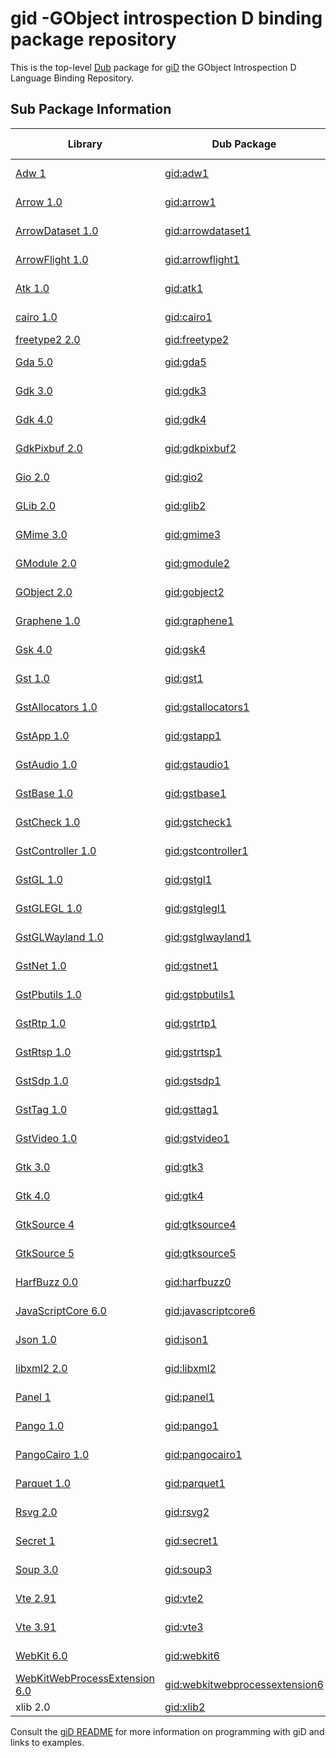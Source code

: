 # gid -GObject introspection D binding package repository

This is the top-level [Dub](https://dub.pm/) package for [giD](https://github.com/Kymorphia/gid) the GObject Introspection D Language Binding Repository.

## Sub Package Information

| Library | Dub Package | D API | C API |
| --- | --- | --- | --- |
| [Adw 1](https://gitlab.gnome.org/GNOME/libadwaita)                               | [gid:adw1](https://code.dlang.org/packages/gid%3Aadw1)                           | [D API](https://www.kymorphia.com/gid/adw.html)                                  | [C API](https://gnome.pages.gitlab.gnome.org/libadwaita/doc/)                    |
| [Arrow 1.0](https://arrow.apache.org)                                            | [gid:arrow1](https://code.dlang.org/packages/gid%3Aarrow1)                       | [D API](https://www.kymorphia.com/gid/arrow.html)                                | [C API](https://arrow.apache.org/docs/c_glib/arrow-glib/index.html)              |
| [ArrowDataset 1.0](https://arrow.apache.org)                                     | [gid:arrowdataset1](https://code.dlang.org/packages/gid%3Aarrowdataset1)         | [D API](https://www.kymorphia.com/gid/arrowdataset.html)                         | [C API](https://arrow.apache.org/docs/c_glib/arrow-dataset-glib/index.html)      |
| [ArrowFlight 1.0](https://arrow.apache.org)                                      | [gid:arrowflight1](https://code.dlang.org/packages/gid%3Aarrowflight1)           | [D API](https://www.kymorphia.com/gid/arrowflight.html)                          | [C API](https://arrow.apache.org/docs/c_glib/arrow-flight-glib/index.html)       |
| [Atk 1.0](https://gtk.org)                                                       | [gid:atk1](https://code.dlang.org/packages/gid%3Aatk1)                           | [D API](https://www.kymorphia.com/gid/atk.html)                                  | [C API](https://docs.gtk.org/atk/)                                               |
| [cairo 1.0](https://cairographics.org)                                           | [gid:cairo1](https://code.dlang.org/packages/gid%3Acairo1)                       | [D API](https://www.kymorphia.com/gid/cairo.html)                                | [C API](https://www.cairographics.org/manual/)                                   |
| [freetype2 2.0](https://freetype.org)                                            | [gid:freetype2](https://code.dlang.org/packages/gid%3Afreetype2)                 |                                                                                  |                                                                                  |
| [Gda 5.0](https://gitlab.gnome.org/GNOME/libgda)                                 | [gid:gda5](https://code.dlang.org/packages/gid%3Agda5)                           | [D API](https://www.kymorphia.com/gid/gda.html)                                  | [C API](https://gnome.pages.gitlab.gnome.org/libgda/C/libgda)                    |
| [Gdk 3.0](https://gtk.org)                                                       | [gid:gdk3](https://code.dlang.org/packages/gid%3Agdk3)                           | [D API](https://www.kymorphia.com/gid-old/gdk.html)                              | [C API](https://docs.gtk.org/gdk3/)                                              |
| [Gdk 4.0](https://gtk.org)                                                       | [gid:gdk4](https://code.dlang.org/packages/gid%3Agdk4)                           | [D API](https://www.kymorphia.com/gid/gdk.html)                                  | [C API](https://docs.gtk.org/gdk4/)                                              |
| [GdkPixbuf 2.0](https://gtk.org)                                                 | [gid:gdkpixbuf2](https://code.dlang.org/packages/gid%3Agdkpixbuf2)               | [D API](https://www.kymorphia.com/gid/gdkpixbuf.html)                            | [C API](https://docs.gtk.org/gdk-pixbuf/)                                        |
| [Gio 2.0](https://gtk.org)                                                       | [gid:gio2](https://code.dlang.org/packages/gid%3Agio2)                           | [D API](https://www.kymorphia.com/gid/gio.html)                                  | [C API](https://docs.gtk.org/gio/)                                               |
| [GLib 2.0](https://gtk.org)                                                      | [gid:glib2](https://code.dlang.org/packages/gid%3Aglib2)                         | [D API](https://www.kymorphia.com/gid/glib.html)                                 | [C API](https://docs.gtk.org/glib/)                                              |
| [GMime 3.0](https://github.com/jstedfast/gmime/)                                 | [gid:gmime3](https://code.dlang.org/packages/gid%3Agmime3)                       | [D API](https://www.kymorphia.com/gid/gmime3.html)                               | [C API](https://ebassi.github.io/graphene/docs/)                                 |
| [GModule 2.0](https://gtk.org)                                                   | [gid:gmodule2](https://code.dlang.org/packages/gid%3Agmodule2)                   | [D API](https://www.kymorphia.com/gid/gmodule.html)                              | [C API](https://docs.gtk.org/gmodule/)                                           |
| [GObject 2.0](https://gtk.org)                                                   | [gid:gobject2](https://code.dlang.org/packages/gid%3Agobject2)                   | [D API](https://www.kymorphia.com/gid/gobject.html)                              | [C API](https://docs.gtk.org/gobject/)                                           |
| [Graphene 1.0](https://ebassi.github.io/graphene/)                               | [gid:graphene1](https://code.dlang.org/packages/gid%3Agraphene1)                 | [D API](https://www.kymorphia.com/gid/graphene.html)                             | [C API](https://ebassi.github.io/graphene/docs/)                                 |
| [Gsk 4.0](https://gtk.org)                                                       | [gid:gsk4](https://code.dlang.org/packages/gid%3Agsk4)                           | [D API](https://www.kymorphia.com/gid/gsk.html)                                  | [C API](https://docs.gtk.org/gsk4/)                                              |
| [Gst 1.0](https://gstreamer.freedesktop.org)                                     | [gid:gst1](https://code.dlang.org/packages/gid%3Agst1)                           | [D API](https://www.kymorphia.com/gid/gst.html)                                  | [C API](https://gstreamer.freedesktop.org/documentation/gstreamer/gi-index.html) |
| [GstAllocators 1.0](https://gstreamer.freedesktop.org)                           | [gid:gstallocators1](https://code.dlang.org/packages/gid%3Agstallocators1)       | [D API](https://www.kymorphia.com/gid/gstallocators.html)                        | [C API](https://gstreamer.freedesktop.org/documentation/allocators/index.html#allocators-library) |
| [GstApp 1.0](https://gstreamer.freedesktop.org)                                  | [gid:gstapp1](https://code.dlang.org/packages/gid%3Agstapp1)                     | [D API](https://www.kymorphia.com/gid/gstapp.html)                               | [C API](https://gstreamer.freedesktop.org/documentation/applib/index.html)       |
| [GstAudio 1.0](https://gstreamer.freedesktop.org)                                | [gid:gstaudio1](https://code.dlang.org/packages/gid%3Agstaudio1)                 | [D API](https://www.kymorphia.com/gid/gstaudio.html)                             | [C API](https://gstreamer.freedesktop.org/documentation/audio/index.html)        |
| [GstBase 1.0](https://gstreamer.freedesktop.org)                                 | [gid:gstbase1](https://code.dlang.org/packages/gid%3Agstbase1)                   | [D API](https://www.kymorphia.com/gid/gstbase.html)                              | [C API](https://gstreamer.freedesktop.org/documentation/base/index.html)         |
| [GstCheck 1.0](https://gstreamer.freedesktop.org)                                | [gid:gstcheck1](https://code.dlang.org/packages/gid%3Agstcheck1)                 | [D API](https://www.kymorphia.com/gid/gstcheck.html)                             | [C API](https://gstreamer.freedesktop.org/documentation/check/index.html)        |
| [GstController 1.0](https://gstreamer.freedesktop.org)                           | [gid:gstcontroller1](https://code.dlang.org/packages/gid%3Agstcontroller1)       | [D API](https://www.kymorphia.com/gid/gstcontroller.html)                        | [C API](https://gstreamer.freedesktop.org/documentation/check/index.html)        |
| [GstGL 1.0](https://gstreamer.freedesktop.org)                                   | [gid:gstgl1](https://code.dlang.org/packages/gid%3Agstgl1)                       | [D API](https://www.kymorphia.com/gid/gstgl.html)                                | [C API](https://gstreamer.freedesktop.org/documentation/gl/index.html)           |
| [GstGLEGL 1.0](https://gstreamer.freedesktop.org)                                | [gid:gstglegl1](https://code.dlang.org/packages/gid%3Agstglegl1)                 | [D API](https://www.kymorphia.com/gid/gstglegl.html)                             | [C API](https://gstreamer.freedesktop.org/documentation/gl-egl/index.html)       |
| [GstGLWayland 1.0](https://gstreamer.freedesktop.org)                            | [gid:gstglwayland1](https://code.dlang.org/packages/gid%3Agstglwayland1)         | [D API](https://www.kymorphia.com/gid/gstglwayland.html)                         | [C API](https://gstreamer.freedesktop.org/documentation/gl-wayland/index.html)   |
| [GstNet 1.0](https://gstreamer.freedesktop.org)                                  | [gid:gstnet1](https://code.dlang.org/packages/gid%3Agstnet1)                     | [D API](https://www.kymorphia.com/gid/gstnet.html)                               | [C API](https://gstreamer.freedesktop.org/documentation/net/index.html)          |
| [GstPbutils 1.0](https://gstreamer.freedesktop.org)                              | [gid:gstpbutils1](https://code.dlang.org/packages/gid%3Agstpbutils1)             | [D API](https://www.kymorphia.com/gid/gstpbutils.html)                           | [C API](https://gstreamer.freedesktop.org/documentation/pbutils/index.html)      |
| [GstRtp 1.0](https://gstreamer.freedesktop.org)                                  | [gid:gstrtp1](https://code.dlang.org/packages/gid%3Agstrtp1)                     | [D API](https://www.kymorphia.com/gid/gstrtp.html)                               | [C API](https://gstreamer.freedesktop.org/documentation/rtplib/index.html)       |
| [GstRtsp 1.0](https://gstreamer.freedesktop.org)                                 | [gid:gstrtsp1](https://code.dlang.org/packages/gid%3Agstrtsp1)                   | [D API](https://www.kymorphia.com/gid/gstrtsp.html)                              | [C API](https://gstreamer.freedesktop.org/documentation/rtsplib/index.html)      |
| [GstSdp 1.0](https://gstreamer.freedesktop.org)                                  | [gid:gstsdp1](https://code.dlang.org/packages/gid%3Agstsdp1)                     | [D API](https://www.kymorphia.com/gid/gstsdp.html)                               | [C API](https://gstreamer.freedesktop.org/documentation/sdp/index.html)          |
| [GstTag 1.0](https://gstreamer.freedesktop.org)                                  | [gid:gsttag1](https://code.dlang.org/packages/gid%3Agsttag1)                     | [D API](https://www.kymorphia.com/gid/gsttag.html)                               | [C API](https://gstreamer.freedesktop.org/documentation/tag/index.html)          |
| [GstVideo 1.0](https://gstreamer.freedesktop.org)                                | [gid:gstvideo1](https://code.dlang.org/packages/gid%3Agstvideo1)                 | [D API](https://www.kymorphia.com/gid/gstvideo.html)                             | [C API](https://gstreamer.freedesktop.org/documentation/video/index.html)        |
| [Gtk 3.0](https://gtk.org)                                                       | [gid:gtk3](https://code.dlang.org/packages/gid%3Agtk3)                           | [D API](https://www.kymorphia.com/gid-old/gtk.html)                              | [C API](https://docs.gtk.org/gtk3/)                                              |
| [Gtk 4.0](https://gtk.org)                                                       | [gid:gtk4](https://code.dlang.org/packages/gid%3Agtk4)                           | [D API](https://www.kymorphia.com/gid/gtk.html)                                  | [C API](https://docs.gtk.org/gtk4/)                                              |
| [GtkSource 4](https://gitlab.gnome.org/GNOME/gtksourceview)                      | [gid:gtksource4](https://code.dlang.org/packages/gid%3Agtksource4)               | [D API](https://www.kymorphia.com/gid-old/gtksource.html)                        | [C API](https://lazka.github.io/pgi-docs/GtkSource-4/index.html)                 |
| [GtkSource 5](https://gitlab.gnome.org/GNOME/gtksourceview)                      | [gid:gtksource5](https://code.dlang.org/packages/gid%3Agtksource5)               | [D API](https://www.kymorphia.com/gid/gtksource.html)                            | [C API](https://gnome.pages.gitlab.gnome.org/gtksourceview/gtksourceview5)       |
| [HarfBuzz 0.0](https://github.com/harfbuzz/harfbuzz)                             | [gid:harfbuzz0](https://code.dlang.org/packages/gid%3Aharfbuzz0)                 | [D API](https://www.kymorphia.com/gid/harfbuzz.html)                             | [C API](https://harfbuzz.github.io)                                              |
| [JavaScriptCore 6.0](https://webkit.org)                                         | [gid:javascriptcore6](https://code.dlang.org/packages/gid%3Ajavascriptcore6)     | [D API](https://www.kymorphia.com/gid/javascriptcore.html)                       | [C API](https://webkitgtk.org/reference/jsc-glib/stable/index.html)              |
| [Json 1.0](https://gitlab.gnome.org/GNOME/json-glib)                             | [gid:json1](https://code.dlang.org/packages/gid%3Ajson1)                         | [D API](https://www.kymorphia.com/gid/json.html)                                 | [C API](https://gnome.pages.gitlab.gnome.org/json-glib)                          |
| [libxml2 2.0](https://github.com/GNOME/libxml2)                                  | [gid:libxml2](https://code.dlang.org/packages/gid%3Alibxml2)                     | [D API](https://www.kymorphia.com/gid/libxml2.html)                              |                                                                                  |
| [Panel 1](https://gitlab.gnome.org/GNOME/libpanel)                               | [gid:panel1](https://code.dlang.org/packages/gid%3Apanel1)                       | [D API](https://www.kymorphia.com/gid/panel.html)                                | [C API](https://gnome.pages.gitlab.gnome.org/libpanel/panel-1.0)                 |
| [Pango 1.0](https://gitlab.gnome.org/GNOME/pango)                                | [gid:pango1](https://code.dlang.org/packages/gid%3Apango1)                       | [D API](https://www.kymorphia.com/gid/pango.html)                                | [C API](https://docs.gtk.org/Pango)                                              |
| [PangoCairo 1.0](https://www.pango.org)                                          | [gid:pangocairo1](https://code.dlang.org/packages/gid%3Apangocairo1)             | [D API](https://www.kymorphia.com/gid/pangocairo.html)                           | [C API](https://docs.gtk.org/PangoCairo)                                         |
| [Parquet 1.0](https://github.com/red-data-tools/parquet-glib)                    | [gid:parquet1](https://code.dlang.org/packages/gid%3Aparquet1)                   | [D API](https://www.kymorphia.com/gid/parquet.html)                              | [C API](https://arrow.apache.org/docs/c_glib/parquet-glib)                       |
| [Rsvg 2.0](https://gitlab.gnome.org/GNOME/librsvg)                               | [gid:rsvg2](https://code.dlang.org/packages/gid%3Arsvg2)                         | [D API](https://www.kymorphia.com/gid/rsvg.html)                                 | [C API](https://gnome.pages.gitlab.gnome.org/librsvg/Rsvg-2.0/index.html)        |
| [Secret 1](https://gitlab.gnome.org/GNOME/libsecret)                             | [gid:secret1](https://code.dlang.org/packages/gid%3Asecret1)                     | [D API](https://www.kymorphia.com/gid/secret.html)                               | [C API](https://gnome.pages.gitlab.gnome.org/libsecret)                          |
| [Soup 3.0](https://gitlab.gnome.org/GNOME/libsoup)                               | [gid:soup3](https://code.dlang.org/packages/gid%3Asoup3)                         | [D API](https://www.kymorphia.com/gid/soup.html)                                 | [C API](https://libsoup.gnome.org/libsoup-3.0/index.html)                        |
| [Vte 2.91](https://wiki.gnome.org/Apps/Terminal)                                 | [gid:vte2](https://code.dlang.org/packages/gid%3Avte2)                           | [D API](https://www.kymorphia.com/gid-old/vte.html)                              | [C API](https://gnome.pages.gitlab.gnome.org/vte/gtk3/index.html)                |
| [Vte 3.91](https://wiki.gnome.org/Apps/Terminal)                                 | [gid:vte3](https://code.dlang.org/packages/gid%3Avte3)                           | [D API](https://www.kymorphia.com/gid/vte.html)                                  | [C API](https://gnome.pages.gitlab.gnome.org/vte/gtk4/index.html)                |
| [WebKit 6.0](https://webkit.org)                                                 | [gid:webkit6](https://code.dlang.org/packages/gid%3Awebkit6)                     | [D API](https://www.kymorphia.com/gid/webkit.html)                               | [C API](https://webkitgtk.org/reference/webkitgtk/stable)                        |
| [WebKitWebProcessExtension 6.0](https://webkit.org)                              | [gid:webkitwebprocessextension6](https://code.dlang.org/packages/gid%3Awebkitwebprocessextension6) | [D API](https://www.kymorphia.com/gid/webkitwebprocessextension.html)            | [C API](https://webkitgtk.org/reference/webkitgtk-web-process-extension/stable/index.html) |
| xlib 2.0                                                                         | [gid:xlib2](https://code.dlang.org/packages/gid%3Axlib2)                         |                                                                                  |                                                                                  |

Consult the [giD README](https://github.com/Kymorphia/gid) for more information on programming with giD and links to examples.
